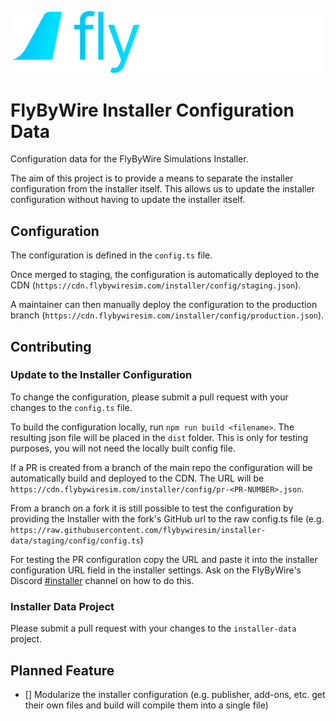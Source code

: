 ![FlyByWire Simulations](https://raw.githubusercontent.com/flybywiresim/branding/1391fc003d8b5d439d01ad86e2778ae0bfc8b682/tails-with-text/FBW-Color-Light.svg)

# FlyByWire Installer Configuration Data

Configuration data for the FlyByWire Simulations Installer.

The aim of this project is to provide a means to separate the installer configuration from the installer itself. This allows us to update the installer configuration without having to update the installer itself.

## Configuration

The configuration is defined in the `config.ts` file.

Once merged to staging, the configuration is automatically deployed to the CDN (`https://cdn.flybywiresim.com/installer/config/staging.json`).

A maintainer can then manually deploy the configuration to the production branch (`https://cdn.flybywiresim.com/installer/config/production.json`).

## Contributing

### Update to the Installer Configuration

To change the configuration, please submit a pull request with your changes to the `config.ts` file.

To build the configuration locally, run `npm run build <filename>`. The resulting json file will be placed in the `dist` folder. This is only for testing purposes, you will not need the locally built config file. 

If a PR is created from a branch of the main repo the configuration will be automatically build and deployed to the CDN. 
The URL will be `https://cdn.flybywiresim.com/installer/config/pr-<PR-NUMBER>.json`.

From a branch on a fork it is still possible to test the configuration by providing the Installer with the fork's 
GitHub url to the raw config.ts file (e.g. `https://raw.githubusercontent.com/flybywiresim/installer-data/staging/config/config.ts`)

For testing the PR configuration copy the URL and paste it into the installer configuration URL field in the installer 
settings. Ask on the FlyByWire's Discord [#installer](https://discord.com/channels/738864299392630914/757387126173204540) 
channel on how to do this.

### Installer Data Project

Please submit a pull request with your changes to the `installer-data` project.
                                                       
## Planned Feature

- [] Modularize the installer configuration (e.g. publisher, add-ons, etc. get their own files and build will compile them into a single file)
